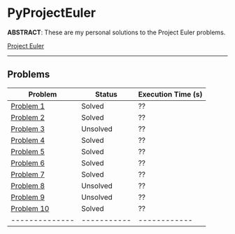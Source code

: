 # PyProjectEuler

**ABSTRACT**:
These are my personal solutions to the Project Euler problems. 

[Project Euler](https://projecteuler.net/)
  
****************************************************************

## Problems

| Problem        | Status     | Execution Time (s) |
|--------------|-----------|------------|
| [Problem 1](https://github.com/spicyNoodles15/PyProjectEuler/blob/main/solutions/problem_1.py) | Solved      | ??       |
| [Problem 2](https://github.com/spicyNoodles15/PyProjectEuler/blob/main/solutions/Problem_2.py) | Solved      | ??       |
| [Problem 3](https://github.com/spicyNoodles15/PyProjectEuler/blob/main/solutions/Problem_3.py) | Unsolved      | ??       |
| [Problem 4](https://github.com/spicyNoodles15/PyProjectEuler/blob/main/solutions/Problem_4.py) | Solved      | ??       |
| [Problem 5](https://github.com/spicyNoodles15/PyProjectEuler/blob/main/solutions/Problem_5.py) | Solved      | ??       |
| [Problem 6](https://github.com/spicyNoodles15/PyProjectEuler/blob/main/solutions/Problem_6.py) | Solved      | ??       |
| [Problem 7](https://github.com/spicyNoodles15/PyProjectEuler/blob/main/solutions/Problem_7.py) | Solved      | ??       |
| [Problem 8](https://github.com/spicyNoodles15/PyProjectEuler/blob/main/solutions/Problem_8.py) | Unsolved      | ??       |
| [Problem 9](https://github.com/spicyNoodles15/PyProjectEuler/blob/main/solutions/Problem_9.py) | Unsolved      | ??       |
| [Problem 10](https://github.com/spicyNoodles15/PyProjectEuler/blob/main/solutions/Problem_10.py) | Solved      | ??       |
|--------------|-----------|------------|
